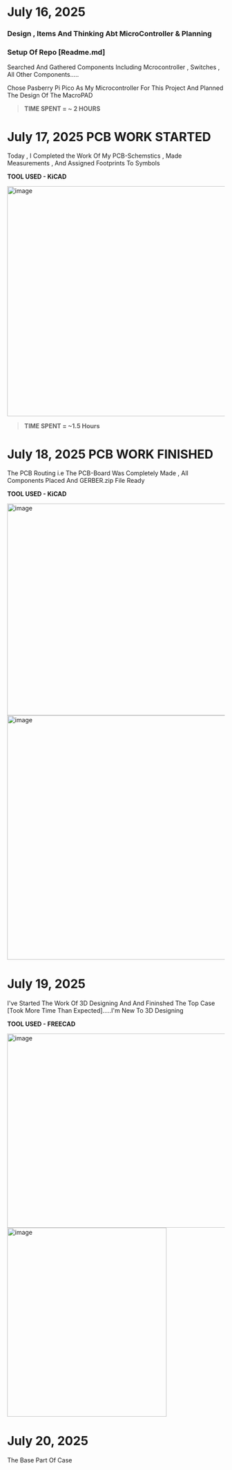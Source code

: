 # July 16, 2025


### Design , Items And Thinking Abt MicroController & Planning
### Setup Of Repo [Readme.md]

Searched And Gathered Components Including Mcrocontroller , Switches , All Other Components.....

Chose Pasberry Pi Pico As My Microcontroller For This Project And Planned The Design Of The MacroPAD

> **TIME SPENT = ~ 2 HOURS**

# July 17, 2025 **PCB WORK STARTED**

Today , I Completed the Work Of My PCB-Schemstics , Made Measurements , And Assigned Footprints To Symbols 

**TOOL USED - KiCAD** 

<img width="870" height="532" alt="image" src="https://github.com/user-attachments/assets/59b2982d-b24e-477c-881a-bff80c583a0f" />

> **TIME SPENT = ~1.5 Hours**

# July 18, 2025 **PCB WORK FINISHED**

The PCB Routing i.e The PCB-Board Was Completely Made , All Components Placed And GERBER.zip File Ready 

**TOOL USED - KiCAD** 

<img width="968" height="490" alt="image" src="https://github.com/user-attachments/assets/a57006f4-de97-4338-b9e8-71dc379f8f61" />

<img width="1085" height="565" alt="image" src="https://github.com/user-attachments/assets/5180c283-fbb1-413d-b59a-58f2a07de19c" />

# July 19, 2025

I've Started The Work Of 3D Designing And And Fininshed The Top Case [Took More Time Than Expected].....I'm New To 3D Designing

**TOOL USED - FREECAD**

<img width="1044" height="449" alt="image" src="https://github.com/user-attachments/assets/94f0facd-5bfd-4ef4-9090-c15cec366f39" />

<img width="369" height="437" alt="image" src="https://github.com/user-attachments/assets/bcb72727-7c10-4cfc-ba5e-47bbac04d1b0" />

# July 20, 2025

The Base Part Of Case 









